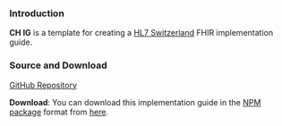 ### Introduction

**CH IG** is a template for creating a [HL7 Switzerland](https://www.hl7.ch/) FHIR implementation guide.    


### Source and Download

[GitHub Repository](https://github.com/ahdis/ch-ig)

**Download**: You can download this implementation guide in the [NPM package](https://confluence.hl7.org/display/FHIR/NPM+Package+Specification) format from [here](package.tgz).